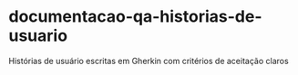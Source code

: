 # documentacao-qa-historias-de-usuario
Histórias de usuário escritas em Gherkin com critérios de aceitação claros
